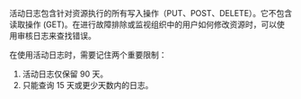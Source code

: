 活动日志包含针对资源执行的所有写入操作（PUT、POST、DELETE）。它不包含读取操作 (GET)。在进行故障排除或监视组织中的用户如何修改资源时，可以使用审核日志来查找错误。

在使用活动日志时，需要记住两个重要限制：

1. 活动日志仅保留 90 天。
2. 只能查询 15 天或更少天数内的日志。

<!---HONumber=Mooncake_1114_2016-->